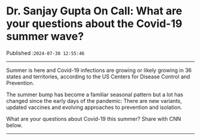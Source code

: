 # Dr. Sanjay Gupta On Call: What are your questions about the Covid-19 summer wave?

Published :`2024-07-30 12:55:46`

---

Summer is here and Covid-19 infections are growing or likely growing in 36 states and territories, according to the US Centers for Disease Control and Prevention.

The summer bump has become a familiar seasonal pattern but a lot has changed since the early days of the pandemic: There are new variants, updated vaccines and evolving approaches to prevention and isolation.

What are your questions about Covid-19 this summer? Share with CNN below.

---

